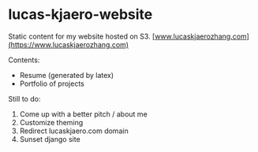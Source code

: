 # lucas-kjaero-website
Static content for my website hosted on S3.
[www.lucaskjaerozhang.com](https://www.lucaskjaerozhang.com)

Contents:
- Resume (generated by latex)
- Portfolio of projects

Still to do:
1. Come up with a better pitch / about me
2. Customize theming
3. Redirect lucaskjaero.com domain
4. Sunset django site
